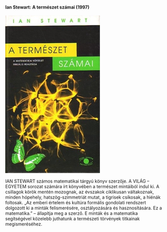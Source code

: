 #### <a name="id_781">Ian Stewart: A természet számai (1997)</a>
<img src="https://github.com/BercziSandor/calibre_lib/raw/main/Ian%20Stewart/A%20termeszet%20szamai%20%28781%29/cover.jpg" alt="cover" width="300"/>

<div>
<p>IAN STEWART számos matematikai tárgyú könyv szerzője. A VILÁG – EGYETEM sorozat számára írt könyvében a természet mintáiból indul ki. A csillagok körök mentén mozognak, az évszakok ciklikusan váltakoznak, minden hópehely, hatszög-szimmetriát mutat, a tigrisek csíkosak, a hiénák foltosak. „Az emberi értelem és kultúra formális gondolati rendszert dolgozott ki a minták felismerésére, osztályozására és hasznosítására. Ez a matematika.” – állapítja meg a szerző. E minták és a matematika segítségével közelebb juthatunk a természeti törvények titkainak megismeréséhez.</p></div>

